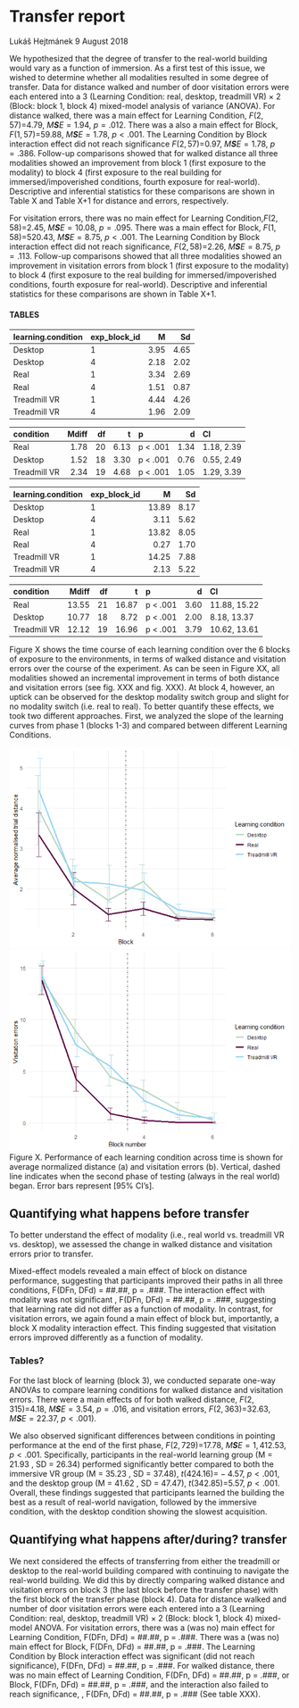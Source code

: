 Transfer report
================
Lukáš Hejtmánek
9 August 2018

We hypothesized that the degree of transfer to the real-world building would vary as a function of immersion. As a first test of this issue, we wished to determine whether all modalities resulted in some degree of transfer. Data for distance walked and number of door visitation errors were each entered into a 3 (Learning Condition: real, desktop, treadmill VR) × 2 (Block: block 1, block 4) mixed-model analysis of variance (ANOVA). For distance walked, there was a main effect for Learning Condition, *F*(2, 57)=4.79, *M**S**E* = 1.94, *p* = .012. There was a also a main effect for Block, *F*(1, 57)=59.88, *M**S**E* = 1.78, *p* &lt; .001. The Learning Condition by Block interaction effect did not reach significance *F*(2, 57)=0.97, *M**S**E* = 1.78, *p* = .386. Follow-up comparisons showed that for walked distance all three modalities showed an improvement from block 1 (first exposure to the modality) to block 4 (first exposure to the real building for immersed/impoverished conditions, fourth exposure for real-world). Descriptive and inferential statistics for these comparisons are shown in Table X and Table X+1 for distance and errors, respectively.

For visitation errors, there was no main effect for Learning Condition,*F*(2, 58)=2.45, *M**S**E* = 10.08, *p* = .095. There was a main effect for Block, *F*(1, 58)=520.43, *M**S**E* = 8.75, *p* &lt; .001. The Learning Condition by Block interaction effect did not reach significance, *F*(2, 58)=2.26, *M**S**E* = 8.75, *p* = .113. Follow-up comparisons showed that all three modalities showed an improvement in visitation errors from block 1 (first exposure to the modality) to block 4 (first exposure to the real building for immersed/impoverished conditions, fourth exposure for real-world). Descriptive and inferential statistics for these comparisons are shown in Table X+1.

#### TABLES

| learning.condition | exp\_block\_id |     M|    Sd|
|:-------------------|:---------------|-----:|-----:|
| Desktop            | 1              |  3.95|  4.65|
| Desktop            | 4              |  2.18|  2.02|
| Real               | 1              |  3.34|  2.69|
| Real               | 4              |  1.51|  0.87|
| Treadmill VR       | 1              |  4.44|  4.26|
| Treadmill VR       | 4              |  1.96|  2.09|

| condition    |  Mdiff|   df|     t| p           |     d| CI         |
|:-------------|------:|----:|-----:|:------------|-----:|:-----------|
| Real         |   1.78|   20|  6.13| p &lt; .001 |  1.34| 1.18, 2.39 |
| Desktop      |   1.52|   18|  3.30| p &lt; .001 |  0.76| 0.55, 2.49 |
| Treadmill VR |   2.34|   19|  4.68| p &lt; .001 |  1.05| 1.29, 3.39 |

| learning.condition | exp\_block\_id |      M|    Sd|
|:-------------------|:---------------|------:|-----:|
| Desktop            | 1              |  13.89|  8.17|
| Desktop            | 4              |   3.11|  5.62|
| Real               | 1              |  13.82|  8.05|
| Real               | 4              |   0.27|  1.70|
| Treadmill VR       | 1              |  14.25|  7.88|
| Treadmill VR       | 4              |   2.13|  5.22|

| condition    |  Mdiff|   df|      t| p           |     d| CI           |
|:-------------|------:|----:|------:|:------------|-----:|:-------------|
| Real         |  13.55|   21|  16.87| p &lt; .001 |  3.60| 11.88, 15.22 |
| Desktop      |  10.77|   18|   8.72| p &lt; .001 |  2.00| 8.18, 13.37  |
| Treadmill VR |  12.12|   19|  16.96| p &lt; .001 |  3.79| 10.62, 13.61 |

Figure X shows the time course of each learning condition over the 6 blocks of exposure to the environments, in terms of walked distance and visitation errors over the course of the experiment. As can be seen in Figure XX, all modalities showed an incremental improvement in terms of both distance and visitation errors (see fig. XXX and fig. XXX). At block 4, however, an uptick can be observed for the desktop modality switch group and slight for no modality switch (i.e. real to real).
To better quantify these effects, we took two different approaches. First, we analyzed the slope of the learning curves from phase 1 (blocks 1-3) and compared between different Learning Conditions.

![](final-results_files/figure-markdown_github/unnamed-chunk-3-1.png)![](final-results_files/figure-markdown_github/unnamed-chunk-3-2.png) Figure X. Performance of each learning condition across time is shown for average normalized distance (a) and visitation errors (b). Vertical, dashed line indicates when the second phase of testing (always in the real world) began. Error bars represent \[95% CI’s\].

Quantifying what happens before transfer
----------------------------------------

To better understand the effect of modality (i.e., real world vs. treadmill VR vs. desktop), we assessed the change in walked distance and visitation errors prior to transfer.

Mixed-effect models revealed a main effect of block on distance performance, suggesting that participants improved their paths in all three conditions, F(DFn, DFd) = \#\#.\#\#, p = .\#\#\#. The interaction effect with modality was not significant , F(DFn, DFd) = \#\#.\#\#, p = .\#\#\#, suggesting that learning rate did not differ as a function of modality. In contrast, for visitation errors, we again found a main effect of block but, importantly, a block X modality interaction effect. This finding suggested that visitation errors improved differently as a function of modality.

### Tables?

For the last block of learning (block 3), we conducted separate one-way ANOVAs to compare learning conditions for walked distance and visitation errors. There were a main effects of for both walked distance, *F*(2, 315)=4.18, *M**S**E* = 3.54, *p* = .016, and visitation errors, *F*(2, 363)=32.63, *M**S**E* = 22.37, *p* &lt; .001).

We also observed significant differences between conditions in pointing performance at the end of the first phase, *F*(2, 729)=17.78, *M**S**E* = 1, 412.53, *p* &lt; .001. Specifically, participants in the real-world learning group (M = 21.93 , SD = 26.34) performed significantly better compared to both the immersive VR group (M = 35.23 , SD = 37.48), *t*(424.16)= − 4.57, *p* &lt; .001, and the desktop group (M = 41.62 , SD = 47.47), *t*(342.85)=5.57, *p* &lt; .001. Overall, these findings suggested that participants learned the building the best as a result of real-world navigation, followed by the immersive condition, with the desktop condition showing the slowest acquisition.

Quantifying what happens after/during? transfer
-----------------------------------------------

We next considered the effects of transferring from either the treadmill or desktop to the real-world building compared with continuing to navigate the real-world building. We did this by directly comparing walked distance and visitation errors on block 3 (the last block before the transfer phase) with the first block of the transfer phase (block 4). Data for distance walked and number of door visitation errors were each entered into a 3 (Learning Condition: real, desktop, treadmill VR) × 2 (Block: block 1, block 4) mixed-model ANOVA. For visitation errors, there was a (was no) main effect for Learning Condition, F(DFn, DFd) = \#\#.\#\#, p = .\#\#\#. There was a (was no) main effect for Block, F(DFn, DFd) = \#\#.\#\#, p = .\#\#\#. The Learning Condition by Block interaction effect was significant (did not reach significance), F(DFn, DFd) = \#\#.\#\#, p = .\#\#\#. For walked distance, there was no main effect of Learning Condition, F(DFn, DFd) = \#\#.\#\#, p = .\#\#\#, or Block, F(DFn, DFd) = \#\#.\#\#, p = .\#\#\#, and the interaction also failed to reach significance, , F(DFn, DFd) = \#\#.\#\#, p = .\#\#\# (See table XXX).
